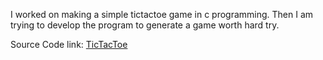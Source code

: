 I worked on making a simple tictactoe game in c programming. Then I am trying to develop the program to generate a game worth hard try. 

Source Code link: [TicTacToe](https://github.com/Logadheep/TicTacToe-with-C)
